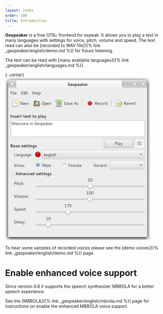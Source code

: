 ```yaml
---
layout: index
order: 100
title: Introduction
---
```

**Gespeaker** is a free GTK+ frontend for espeak.
It allows you to play a text in many languages with settings for voice, pitch,
volume and speed. The text read can also be
[recorded to WAV file]({% link _gespeaker/english/demo.md %})
for future listening.

The text can be read with
[many available languages]({% link _gespeaker/english/languages.md %}).

{:.center}
![Main window](/resources/gespeaker/archive/latest/english/main.png)

To hear some samples of recorded voices please see the
[demo voices]({% link _gespeaker/english/demo.md %}) page.

# Enable enhanced voice support

Since version 0.6 it supports the speech synthesizer MBROLA for a better speech
experience.

See the [MBROLA]({% link _gespeaker/english/mbrola.md %}) page for instructions
on enable the enhanced MBROLA voice support.
